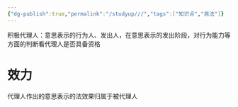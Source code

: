 ```yaml
---
{"dg-publish":true,"permalink":"/studyup///","tags":["知识点","民法"]}
---
```


积极代理人：意思表示的行为人、发出人，在意思表示的发出阶段，对行为能力等方面的判断看代理人是否具备资格
# 效力
代理人作出的意思表示的法效果归属于被代理人